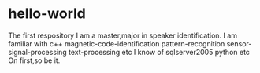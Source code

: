 # hello-world
The first respository
I am a master,major in speaker identification.
I am familiar with c++ magnetic-code-identification pattern-recognition sensor-signal-processing text-processing etc
I know of sqlserver2005 python etc
On first,so be it.
